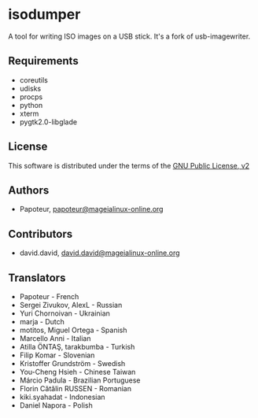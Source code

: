 isodumper
=========

A tool for writing ISO images on a USB stick. It's a fork of usb-imagewriter.


Requirements
-------------

- coreutils
- udisks
- procps
- python
- xterm
- pygtk2.0-libglade


License
--------

This software is distributed under the terms of the
[GNU Public License, v2](COPYING)


Authors
--------
- Papoteur, <papoteur@mageialinux-online.org>


Contributors
--------
- david.david, <david.david@mageialinux-online.org>


Translators
--------
- Papoteur - French
- Sergei Zivukov, AlexL - Russian
- Yuri Chornoivan - Ukrainian
- marja - Dutch
- motitos, Miguel Ortega - Spanish
- Marcello Anni - Italian
- Atilla ÖNTAŞ, tarakbumba - Turkish
- Filip Komar - Slovenian
- Kristoffer Grundström - Swedish
- You-Cheng Hsieh - Chinese Taiwan
- Márcio Padula - Brazilian Portuguese
- Florin Cătălin RUSSEN - Romanian
- kiki.syahadat - Indonesian
- Daniel Napora - Polish
